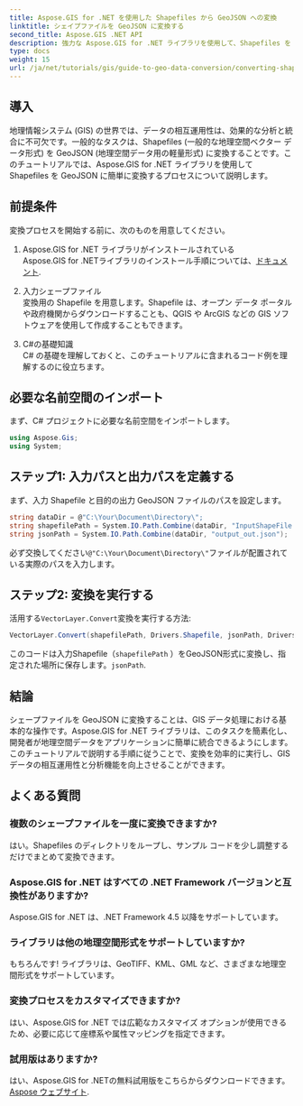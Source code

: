 ```yaml
---
title: Aspose.GIS for .NET を使用した Shapefiles から GeoJSON への変換
linktitle: シェイプファイルを GeoJSON に変換する
second_title: Aspose.GIS .NET API
description: 強力な Aspose.GIS for .NET ライブラリを使用して、Shapefiles を GeoJSON 形式に簡単に変換する方法を学びます。この包括的なチュートリアルでは、必須の前提条件とステップバイステップのコード例について説明します。
type: docs
weight: 15
url: /ja/net/tutorials/gis/guide-to-geo-data-conversion/converting-shapefile-to-geojson/
---
```

## 導入

地理情報システム (GIS) の世界では、データの相互運用性は、効果的な分析と統合に不可欠です。一般的なタスクは、Shapefiles (一般的な地理空間ベクター データ形式) を GeoJSON (地理空間データ用の軽量形式) に変換することです。このチュートリアルでは、Aspose.GIS for .NET ライブラリを使用して Shapefiles を GeoJSON に簡単に変換するプロセスについて説明します。

## 前提条件
変換プロセスを開始する前に、次のものを用意してください。

1. Aspose.GIS for .NET ライブラリがインストールされている  
   Aspose.GIS for .NETライブラリのインストール手順については、[ドキュメント](https://reference.aspose.com/gis/net/).

2. 入力シェープファイル  
   変換用の Shapefile を用意します。Shapefile は、オープン データ ポータルや政府機関からダウンロードすることも、QGIS や ArcGIS などの GIS ソフトウェアを使用して作成することもできます。

3. C#の基礎知識  
   C# の基礎を理解しておくと、このチュートリアルに含まれるコード例を理解するのに役立ちます。

## 必要な名前空間のインポート
まず、C# プロジェクトに必要な名前空間をインポートします。
```csharp
using Aspose.Gis;
using System;
```

## ステップ1: 入力パスと出力パスを定義する
まず、入力 Shapefile と目的の出力 GeoJSON ファイルのパスを設定します。
```csharp
string dataDir = @"C:\Your\Document\Directory\";
string shapefilePath = System.IO.Path.Combine(dataDir, "InputShapeFile.shp");
string jsonPath = System.IO.Path.Combine(dataDir, "output_out.json");
```
必ず交換してください`@"C:\Your\Document\Directory\"`ファイルが配置されている実際のパスを入力します。

## ステップ2: 変換を実行する
活用する`VectorLayer.Convert`変換を実行する方法:
```csharp
VectorLayer.Convert(shapefilePath, Drivers.Shapefile, jsonPath, Drivers.GeoJson);
```
このコードは入力Shapefile（`shapefilePath` ）をGeoJSON形式に変換し、指定された場所に保存します。`jsonPath`.

## 結論
シェープファイルを GeoJSON に変換することは、GIS データ処理における基本的な操作です。Aspose.GIS for .NET ライブラリは、このタスクを簡素化し、開発者が地理空間データをアプリケーションに簡単に統合できるようにします。このチュートリアルで説明する手順に従うことで、変換を効率的に実行し、GIS データの相互運用性と分析機能を向上させることができます。

## よくある質問

### 複数のシェープファイルを一度に変換できますか?
はい。Shapefiles のディレクトリをループし、サンプル コードを少し調整するだけでまとめて変換できます。

### Aspose.GIS for .NET はすべての .NET Framework バージョンと互換性がありますか?
Aspose.GIS for .NET は、.NET Framework 4.5 以降をサポートしています。

### ライブラリは他の地理空間形式をサポートしていますか?
もちろんです! ライブラリは、GeoTIFF、KML、GML など、さまざまな地理空間形式をサポートしています。

### 変換プロセスをカスタマイズできますか?
はい、Aspose.GIS for .NET では広範なカスタマイズ オプションが使用できるため、必要に応じて座標系や属性マッピングを指定できます。

### 試用版はありますか?
はい、Aspose.GIS for .NETの無料試用版をこちらからダウンロードできます。[Aspose ウェブサイト](https://releases.aspose.com/).